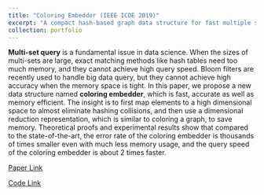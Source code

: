 ```yaml
---
title: "Coloring Embedder (IEEE ICDE 2019)"
excerpt: "A compact hash-based graph data structure for fast multiple sets membership query<br/><img src='/images/coloringEmbedder.png' width="800">"
collection: portfolio
---
```


**Multi-set query** is a fundamental issue in data science. When the sizes of multi-sets are large, exact matching methods like hash tables need too much memory, and they cannot achieve high query speed. Bloom filters are recently used to handle big data query, but they cannot achieve high accuracy when the memory space is tight. In this paper, we propose a new data structure named **coloring embedder**, which is fast, accurate as well as memory efficient. The insight is to first map elements to a high dimensional space to almost eliminate hashing collisions, and then use a dimensional reduction representation, which is similar to coloring a graph, to save memory. Theoretical proofs and experimental results show that compared to the state-of-the-art, the error rate of the coloring embedder is thousands of times smaller even with much less memory usage, and the query speed of the coloring embedder is about 2 times faster.

[Paper Link](https://ieeexplore.ieee.org/abstract/document/8731408)

[Code Link](https://github.com/4colorclassifier/4colorclassifier)
